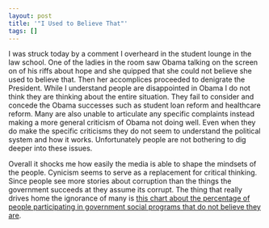 ```yaml
---
layout: post
title: '"I Used to Believe That"'
tags: []
---
```

I was struck today by a comment I overheard in the student lounge in the law school. One of the ladies in the room saw Obama talking on the screen on of his riffs about hope and she quipped that she could not believe she used to believe that. Then her accomplices proceeded to denigrate the President. While I understand people are disappointed in Obama I do not think they are thinking about the entire situation. They fail to consider and concede the Obama successes such as student loan reform and healthcare reform. Many are also unable to articulate any specific complaints instead making a more general criticism of Obama not doing well. Even when they do make the specific criticisms they do not seem to understand the political system and how it works. Unfortunately people are not bothering to dig deeper into these issues. 

Overall it shocks me how easily the media is able to shape the mindsets of the people. Cynicism seems to serve as a replacement for critical thinking. Since people see more stories about corruption than the things the government succeeds at they assume its corrupt. The thing that really drives home the ignorance of many is <a href="http://www.boingboing.net/2011/07/08/half-of-us-social-pr.html">this chart about the percentage of people participating in government social programs that do not believe they are</a>.
